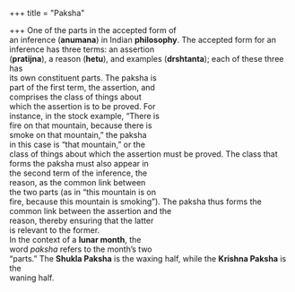 +++
title = "Paksha"

+++
One of the parts in the accepted form of  
an inference (**anumana**) in Indian **philosophy**. The accepted form for an inference has three terms: an assertion  
(**pratijna**), a reason (**hetu**), and examples (**drshtanta**); each of these three has  
its own constituent parts. The paksha is  
part of the first term, the assertion, and  
comprises the class of things about  
which the assertion is to be proved. For  
instance, in the stock example, “There is  
fire on that mountain, because there is  
smoke on that mountain,” the paksha  
in this case is “that mountain,” or the  
class of things about which the assertion must be proved. The class that  
forms the paksha must also appear in  
the second term of the inference, the  
reason, as the common link between  
the two parts (as in “this mountain is on  
fire, because this mountain is smoking”). The paksha thus forms the common link between the assertion and the  
reason, thereby ensuring that the latter  
is relevant to the former.  
In the context of a **lunar month**, the  
word *paksha* refers to the month’s two  
“parts.” The **Shukla Paksha** is the waxing half, while the **Krishna Paksha** is the  
waning half.
